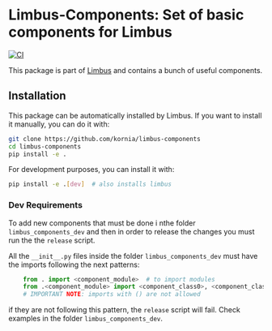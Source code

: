 # Limbus-Components: Set of basic components for Limbus

[![CI](https://github.com/kornia/limbus-components/actions/workflows/ci.yml/badge.svg)](https://github.com/kornia/limbus-components/actions/workflows/ci.yml)

This package is part of [Limbus](https://github.com/kornia/limbus) and contains a bunch of useful components.

## Installation

This package can be automatically installed by Limbus. If you want to install it manually, you can do it with:

```bash
git clone https://github.com/kornia/limbus-components
cd limbus-components
pip install -e .
```

For development purposes, you can install it with:

```bash
pip install -e .[dev]  # also installs limbus
```

### Dev Requirements

To add new components that must be done i nthe folder `limbus_components_dev` and then in order to release the changes you must run the the `release` script.

All the `__init__.py` files inside the folder `limbus_components_dev` must have the imports following the next patterns:

```python
    from . import <component_module>  # to import modules
    from .<component_module> import <component_class0>, <component_class1>, ...  # to import components
    # IMPORTANT NOTE: imports with () are not allowed
```

if they are not following this pattern, the `release` script will fail. Check examples in the folder `limbus_components_dev`.
